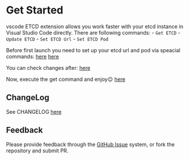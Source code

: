 # Get Started
vscode ETCD extension allows you work faster with your etcd instance in Visual Studio Code directly.
There are following commands:
    - `Get ETCD`
    - `Update ETCD`
    - `Set ETCD Url`
    - `Set ETCD Pod`

Before first launch you need to set up your etcd url and pod via speacial commands:
[here](img/podurl.png)
[here](img/set-pod.gif)

You can check changes after:
[here](img/settings_max.png)

Now, execute the get command and enjoy😉
[here](img/main-get.gif)

## ChangeLog
See CHANGELOG [here](CHANGELOG.md)

## Feedback
Please provide feedback through the [GitHub Issue](https://github.com/pashkatrick/vscode-etcd/issues) system, or fork the repository and submit PR.